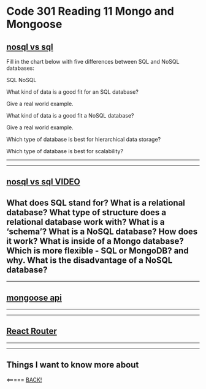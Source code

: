 # Code 301 Reading 11 Mongo and Mongoose

## [nosql vs sql](https://www.thegeekstuff.com/2014/01/sql-vs-nosql-db/?utm_source=tuicool)

Fill in the chart below with five differences between SQL and NoSQL databases:

SQL	NoSQL
 	 
What kind of data is a good fit for an SQL database?


Give a real world example.


What kind of data is a good fit a NoSQL database?


Give a real world example.


Which type of database is best for hierarchical data storage?


Which type of database is best for scalability?

---
---

## [nosql vs sql VIDEO](https://www.youtube.com/watch?v=ZS_kXvOeQ5Y)

What does SQL stand for?
What is a relational database?
What type of structure does a relational database work with?
What is a ‘schema’?
What is a NoSQL database?
How does it work?
What is inside of a Mongo database?
Which is more flexible - SQL or MongoDB? and why.
What is the disadvantage of a NoSQL database?
---
---

<!-- skim for some things learned -->

## [mongoose api](https://mongoosejs.com/docs/api.html#Model)

---
---

## [React Router](https://reactrouter.com/web/api/BrowserRouter)

---
---

## Things I want to know more about

<!-- * insert thin here -->

<===== [BACK!](README.md)

